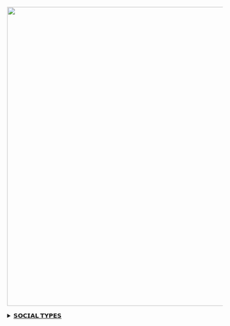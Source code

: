 <p align="center">
<a href="https://github.com/Yehanyovindu">
    <img 
src="https://telegra.ph/file/3d019d7675687c2a05080.jpg"  width="700px">
<b><details><summary>𝗦𝗢𝗖𝗜𝗔𝗟 𝗧𝗬𝗣𝗘𝗦</summary><br>

## CONTACT OWNER

[![badyovi](https://telegra.ph/file/708362a8723ec1dde1d0e.jpg)](https://wa.me/94773883257?text=_hi_hacker_yovi_❗_)

## JOIN SUPPORT GROUP

[![badyovi](https://telegra.ph/file/79f4e37ca5a5d219699b1.jpg)](https://chat.whatsapp.com/KrZzaVMBU10LDhRgc9GyAz)
